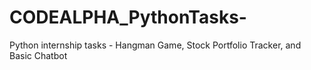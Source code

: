 # CODEALPHA_PythonTasks-
Python internship tasks - Hangman Game, Stock Portfolio Tracker, and Basic Chatbot

